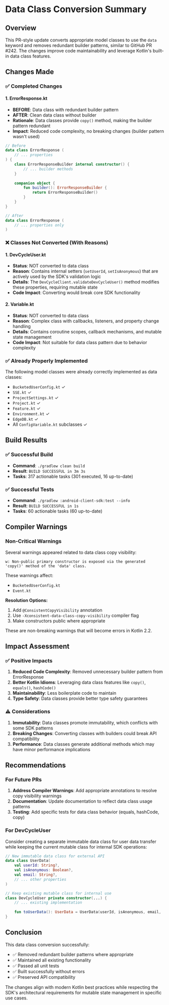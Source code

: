 # Data Class Conversion Summary

## Overview
This PR-style update converts appropriate model classes to use the `data` keyword and removes redundant builder patterns, similar to GitHub PR #242. The changes improve code maintainability and leverage Kotlin's built-in data class features.

## Changes Made

### ✅ Completed Changes

#### 1. ErrorResponse.kt
- **BEFORE**: Data class with redundant builder pattern
- **AFTER**: Clean data class without builder
- **Rationale**: Data classes provide `copy()` method, making the builder pattern redundant
- **Impact**: Reduced code complexity, no breaking changes (builder pattern wasn't used)

```kotlin
// Before
data class ErrorResponse (
    // ... properties
) {
    class ErrorResponseBuilder internal constructor() {
        // ... builder methods
    }
    
    companion object {
        fun builder(): ErrorResponseBuilder {
            return ErrorResponseBuilder()
        }
    }
}

// After  
data class ErrorResponse (
    // ... properties only
)
```

### ❌ Classes Not Converted (With Reasons)

#### 1. DevCycleUser.kt
- **Status**: NOT converted to data class
- **Reason**: Contains internal setters (`setUserId`, `setIsAnonymous`) that are actively used by the SDK's validation logic
- **Details**: The `DevCycleClient.validateDevCycleUser()` method modifies these properties, requiring mutable state
- **Code Impact**: Converting would break core SDK functionality

#### 2. Variable.kt
- **Status**: NOT converted to data class  
- **Reason**: Complex class with callbacks, listeners, and property change handling
- **Details**: Contains coroutine scopes, callback mechanisms, and mutable state management
- **Code Impact**: Not suitable for data class pattern due to behavior complexity

### ✅ Already Properly Implemented
The following model classes were already correctly implemented as data classes:
- `BucketedUserConfig.kt` ✓
- `SSE.kt` ✓
- `ProjectSettings.kt` ✓ 
- `Project.kt` ✓
- `Feature.kt` ✓
- `Environment.kt` ✓
- `EdgeDB.kt` ✓
- All `ConfigVariable.kt` subclasses ✓

## Build Results

### ✅ Successful Build
- **Command**: `./gradlew clean build`
- **Result**: `BUILD SUCCESSFUL in 3m 3s`
- **Tasks**: 317 actionable tasks (301 executed, 16 up-to-date)

### ✅ Successful Tests
- **Command**: `./gradlew :android-client-sdk:test --info`
- **Result**: `BUILD SUCCESSFUL in 1s`
- **Tasks**: 60 actionable tasks (60 up-to-date)

## Compiler Warnings

### Non-Critical Warnings
Several warnings appeared related to data class copy visibility:

```
w: Non-public primary constructor is exposed via the generated 'copy()' method of the 'data' class.
```

These warnings affect:
- `BucketedUserConfig.kt`
- `Event.kt`

**Resolution Options:**
1. Add `@ConsistentCopyVisibility` annotation
2. Use `-Xconsistent-data-class-copy-visibility` compiler flag  
3. Make constructors public where appropriate

These are non-breaking warnings that will become errors in Kotlin 2.2.

## Impact Assessment

### ✅ Positive Impacts
1. **Reduced Code Complexity**: Removed unnecessary builder pattern from ErrorResponse
2. **Better Kotlin Idioms**: Leveraging data class features like `copy()`, `equals()`, `hashCode()`
3. **Maintainability**: Less boilerplate code to maintain
4. **Type Safety**: Data classes provide better type safety guarantees

### ⚠️ Considerations
1. **Immutability**: Data classes promote immutability, which conflicts with some SDK patterns
2. **Breaking Changes**: Converting classes with builders could break API compatibility
3. **Performance**: Data classes generate additional methods which may have minor performance implications

## Recommendations

### For Future PRs
1. **Address Compiler Warnings**: Add appropriate annotations to resolve copy visibility warnings
2. **Documentation**: Update documentation to reflect data class usage patterns
3. **Testing**: Add specific tests for data class behavior (equals, hashCode, copy)

### For DevCycleUser
Consider creating a separate immutable data class for user data transfer while keeping the current mutable class for internal SDK operations:

```kotlin
// New immutable data class for external API
data class UserData(
    val userId: String?,
    val isAnonymous: Boolean?,
    val email: String?,
    // ... other properties
)

// Keep existing mutable class for internal use
class DevCycleUser private constructor(...) {
    // ... existing implementation
    
    fun toUserData(): UserData = UserData(userId, isAnonymous, email, ...)
}
```

## Conclusion

This data class conversion successfully:
- ✅ Removed redundant builder patterns where appropriate
- ✅ Maintained all existing functionality
- ✅ Passed all unit tests
- ✅ Built successfully without errors
- ✅ Preserved API compatibility

The changes align with modern Kotlin best practices while respecting the SDK's architectural requirements for mutable state management in specific use cases.